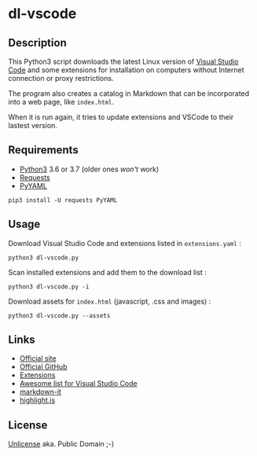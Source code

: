 # dl-vscode

## Description

This Python3 script downloads the latest Linux version of [Visual Studio Code](http://code.visualstudio.com) and some extensions for installation on computers without Internet connection or proxy restrictions.

The program also creates a catalog in Markdown that can be incorporated into a web page, like `index.html`.

When it is run again, it tries to update extensions and VSCode to their lastest version.

## Requirements

* [Python3](https://www.python.org/downloads/) 3.6 or 3.7 (older ones *won't* work)
* [Requests](http://docs.python-requests.org/en/master/)
* [PyYAML](https://pyyaml.org)

````
pip3 install -U requests PyYAML
````

## Usage

Download Visual Studio Code and extensions listed in `extensions.yaml` :
````
python3 dl-vscode.py
````

Scan installed extensions and add them to the download list :
````
python3 dl-vscode.py -i
````

Download assets for `index.html` (javascript, .css and images) :
````
python3 dl-vscode.py --assets
````

## Links

* [Official site](https://code.visualstudio.com/)
* [Official GitHub](https://github.com/microsoft/vscode)
* [Extensions](https://marketplace.visualstudio.com/vscode)
* [Awesome list for Visual Studio Code](https://github.com/viatsko/awesome-vscode)
* [markdown-it](https://github.com/markdown-it/markdown-it)
* [highlight.js](https://github.com/isagalaev/highlight.js)

## License

[Unlicense](http://unlicense.org) aka. Public Domain ;-)
